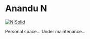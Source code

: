 # Anandu N

[![N|Solid](https://image.shutterstock.com/image-illustration/under-maintenance-3d-concept-260nw-171469463.jpg)]()

Personal space... Under maintenance...
